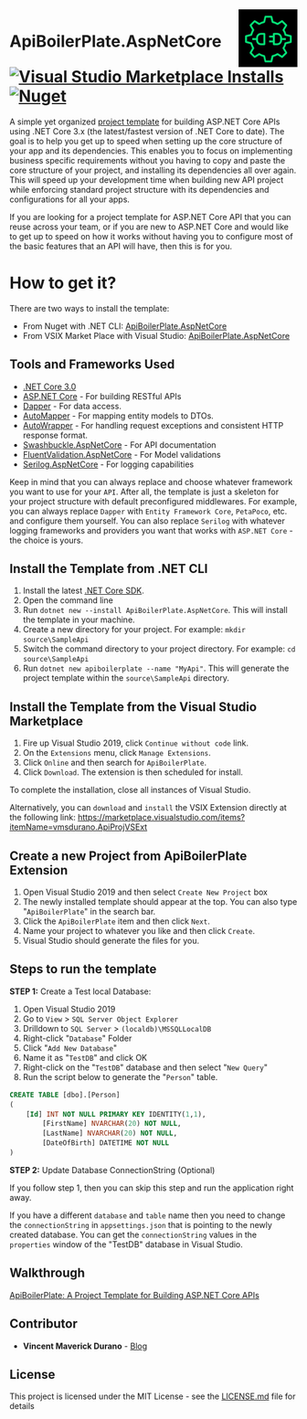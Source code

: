 <img align="right" src="logo.PNG" />

# ApiBoilerPlate.AspNetCore [![Visual Studio Marketplace Installs](https://img.shields.io/visual-studio-marketplace/i/vmsdurano.ApiProjVSExt?color=green)](https://marketplace.visualstudio.com/items?itemName=vmsdurano.ApiProjVSExt) [![Nuget](https://img.shields.io/nuget/dt/ApiBoilerPlate.AspNetCore?color=blue)](https://www.nuget.org/packages/ApiBoilerPlate.AspNetCore)

A simple yet organized [project template](https://marketplace.visualstudio.com/items?itemName=vmsdurano.ApiProjVSExt) for building ASP.NET Core APIs using .NET Core 3.x (the latest/fastest version of .NET Core to date). The goal is to help you get up to speed when setting up the core structure of your app and its dependencies. This enables you to focus on implementing business specific requirements without you having to copy and paste the core structure of your project, and installing its dependencies all over again. This will speed up your development time when building new API project while enforcing standard project structure with its dependencies and configurations for all your apps.

If you are looking for a project template for ASP.NET Core API that you can reuse across your team, or if you are new to ASP.NET Core and would like to get up to speed on how it works without having you to configure most of the basic features that an API will have, then this is for you.

# How to get it?
There are two ways to install the template:
* From Nuget with .NET CLI: [ApiBoilerPlate.AspNetCore](https://www.nuget.org/packages/ApiBoilerPlate.AspNetCore/1.0.1)
* From VSIX Market Place with Visual Studio: [ApiBoilerPlate.AspNetCore](https://marketplace.visualstudio.com/items?itemName=vmsdurano.ApiProjVSExt)

## Tools and Frameworks Used

* [.NET Core 3.0](https://dotnet.microsoft.com/download/dotnet-core)
* [ASP.NET Core](https://docs.microsoft.com/en-us/aspnet/core/?view=aspnetcore-3.0) - For building RESTful APIs
* [Dapper](https://dapper-tutorial.net/dapper) - For data access.
* [AutoMapper](https://github.com/AutoMapper/AutoMapper) - For mapping entity models to DTOs.
* [AutoWrapper](https://github.com/proudmonkey/AutoWrapper) - For handling request exceptions and consistent HTTP response format.
* [Swashbuckle.AspNetCore](https://github.com/domaindrivendev/Swashbuckle.AspNetCore) - For API documentation
* [FluentValidation.AspNetCore](https://fluentvalidation.net/aspnet) - For Model validations
* [Serilog.AspNetCore](https://github.com/serilog/serilog-aspnetcore) - For logging capabilities

Keep in mind that you can always replace and choose whatever framework you want to use for your `API`. After all, the template is just a skeleton for your project structure with default preconfigured middlewares. For example, you can always replace `Dapper` with `Entity Framework Core`, `PetaPoco`, etc. and configure them yourself. You can also replace `Serilog` with whatever logging frameworks and providers you want that works with `ASP.NET Core` - the choice is yours.

## Install the Template from .NET CLI
1. Install the latest [.NET Core SDK](https://dotnet.microsoft.com/download/dotnet-core/3.0).
2. Open the command line
3. Run `dotnet new --install ApiBoilerPlate.AspNetCore`. This will install the template in your machine.
4. Create a new directory for your project. For example: `mkdir source\SampleApi`
5. Switch the command directory to your project directory. For example: `cd source\SampleApi`
6. Run `dotnet new apiboilerplate --name "MyApi"`. This will generate the project template within the `source\SampleApi` directory.

## Install the Template from the Visual Studio Marketplace

1. Fire up Visual Studio 2019, click `Continue without code` link.
2. On the `Extensions` menu, click `Manage Extensions`.
3. Click `Online` and then search for `ApiBoilerPlate`.
4. Click `Download`. The extension is then scheduled for install.

To complete the installation, close all instances of Visual Studio.

Alternatively, you can `download` and `install` the VSIX Extension directly at the following link: https://marketplace.visualstudio.com/items?itemName=vmsdurano.ApiProjVSExt

## Create a new Project from ApiBoilerPlate Extension

1. Open Visual Studio 2019 and then select `Create New Project` box
2. The newly installed template should appear at the top. You can also type "`ApiBoilerPlate`" in the search bar.
3. Click the `ApiBoilerPlate` item and then click `Next`.
4. Name your project to whatever you like and then click `Create`.
5. Visual Studio should generate the files for you.

## Steps to run the template

**STEP 1:** Create a Test local Database:

1. Open Visual Studio 2019
2. Go to `View` > `SQL Server Object Explorer`
3. Drilldown to `SQL Server` > `(localdb)\MSSQLLocalDB`
4. Right-click "`Database`" Folder
5. Click "`Add New Database`"
6. Name it as "`TestDB`" and click OK
7. Right-click on the "`TestDB`" database and then select "`New Query`"
8. Run the script below to generate the "`Person`" table.

```sql
CREATE TABLE [dbo].[Person]
(
	[Id] INT NOT NULL PRIMARY KEY IDENTITY(1,1), 
    	[FirstName] NVARCHAR(20) NOT NULL, 
    	[LastName] NVARCHAR(20) NOT NULL, 
    	[DateOfBirth] DATETIME NOT NULL
)
```

**STEP 2:** Update Database ConnectionString (Optional)

If you follow step 1, then you can skip this step and run the application right away.

If you have a different `database` and `table` name then you need to change the `connectionString` in `appsettings.json` that is pointing to the newly created database. You can get the `connectionString` values in the `properties` window of the "TestDB" database in Visual Studio.

## Walkthrough

[ApiBoilerPlate: A Project Template for Building ASP.NET Core APIs](http://vmsdurano.com/apiboilerplate-a-project-template-for-building-asp-net-core-apis/)

## Contributor

* **Vincent Maverick Durano** - [Blog](http://vmsdurano.com/)


## License

This project is licensed under the MIT License - see the [LICENSE.md](LICENSE) file for details
